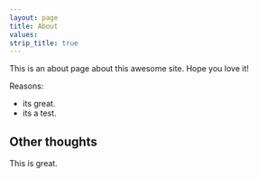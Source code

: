 ```yaml
---
layout: page
title: About
values:
strip_title: true
---
```


This is an about page about this awesome site.
Hope you love it!

Reasons:
- its great.
- its a test.

## Other thoughts

This is great.
